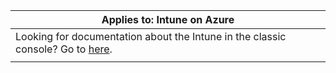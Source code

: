 |Applies to: Intune on Azure |
|--|
|Looking for documentation about the Intune in the classic console? Go to [here](/intune/introduction-intune?toc=/intune-classic/toc.json).|
| |
